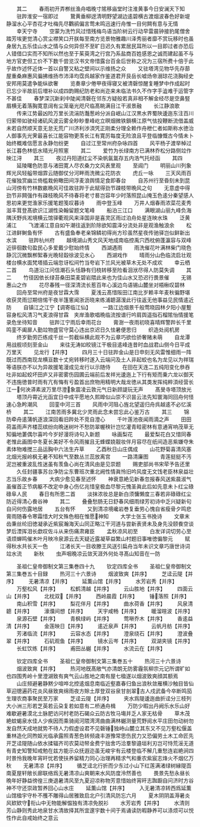 <!-- { "loadSidebar": true } -->
　　其二
　　春雨初开弄栁丝渔舟唱晚寸隂移庙堂时注淮黄事今日安澜天下知
　　驻跸淮安一宿即过
　　鵞黄垂柳迓清明野望湖边逺碧横古渡烟波春色好新堤静溜水心平杏花才吐梅先尽鸜鹆偏言莺未鸣迅速行舟惟一目何闗有意与无情
　　幸天宁寺
　　空蒙为洗竹风过惜残梅鸟语当阶树云行动早雷晨钟接豹尾僧舍踏芳埃更觉清心赏尘襟笑口开朕每至南方览景物雅趣川泽秀丽者靡不赏玩移时也虽身居九五乐佳山水之情与众何异但不至旷日迟久有累居民耳所以一目即过者亦恐后人错借口实而不知所以然也至于茱萸湾之行宫乃系盐商百姓感恩之诚而建起虽不与地方官吏但工价不下数千尝览汉书文帝惜露台百金后世称之况为三宿所费十倍于此乎故作述怀近体一首以自警又粘之壁间以示维扬之众
　　又驻塔湾见物华先存蔀屋重桑麻惠风徧拂维扬市沛泽均霑呉越家作鉴道君开艮岳长嘘炀帝溺琼花浇胸经史安邦用莫遣争能纵欲奢
　　览奏章少倦甲夜得寝又被清磬惊醒复睡梦中作成起时已忘少半故前后増补以成四韵赐纪防老和尚迩来未临法书久不作字手澁难于运管字不甚佳
　　春梦深沉新刹中陡闻清磬在邻东方疑般若真非相不解金经尽是空鼻竪眉横无着落胸寛意阔有尘笼毫光咫尺临髙眺满目江干淑景融
　　长江静浪歌
　　传来江势最凶险万里长流湍防灎葱岭分派自岷山江汉黒水界蜀陜逶迤东注百川归萦带如驶经诸矶风波云雾全眇眇羣峰屹立暝烟微铁鎻横江原气怯投鞭断流借盖威未若自然顺天意无怠无荒广川济利渉湏凭正刚柔分理全赖作舟枻仁者如斯称水徳治人御事先光霁最喜长江能容物更羡长江有寛厉每度无险浪且平登临慷慨古今情未卜始终概难信愿言永静勿纷更
　　自过江至常州府杂咏四首
　　风平杨子渡举棹过长江暮色林低水晴光月照窻
　　其二
　　爱竹为长绿南方已满林乔松分路侧竝作映江浔
　　其三
　　夜过丹阳道红尘不染帆氤氲存五内浩气托经函
　　其四
　　延陵曙色防意与渚田寛人尽农桑力文风表里观
　　至阊门
　　明丽山川列象辉光风轻艗带烟霏云随御仗分河畔雨洗微尘花防衣
　　虎丘一咏
　　三天风雨百花催独赏幽兰倚槛栽俯瞰田间浮麦浪舆情足食即春台
　　自苏州行至昏刻未到昆山河傍有竹林数畞晩风可佳故驻跸于此赋得劲节疎枝带晩风之句
　　无意虚中得劲节非闗强作有疎枝晩风不待春将老寸晷岂容年少时落照昆山掩玉色逺分秦望感人思初来更觉渔家乐援笔题笺叹暮诗
　　雨中登玉峰
　　万井人烟春雨浓菜花麦秀滋丰茸登髙欲识江湖性染翰留题文笔峰
　　船泊三江口
　　满眼湖山丽九峰负海隅沃野呉淞境横云馆驿衢观风来泽国非是喜灵区雨过泊舟处星连映水珠
　　泛黄浦江
　　飞渡浦江意自如午潮往返到阶除欲知震泽分流处非是观渔触浪余
　　松江进鲜鲥鱼有怀
　　古有盛鱼奉老亲锦鳞初得尚方珍虽然星夜传驰驿岂似鲜新出水滨
　　驻跸杭州府
　　越境湖山秀文风天地成南临控禹穴西枕俯蓬瀛容与双峰近徘徊数句盈民心多爱戴少慰始终情
　　西湖遇雨
　　雨洗催花叶满林柴门晓色静沉沉微飘栁絮春光晩轻縠徐波见水心
　　西湖戏作
　　晴雨分山色临流启壮观楼台横水面梵塔插云端忽讶松间竹当夸岩下兰风光被草木无处不成欢
　　幸云栖二首
　　鸟道沿江问信潮石头恬静有归桡转移至险看洄洑尽得人防莫失调
　　其二
　　竹径因依长绿苔桑田菜麦碧岩隈此来也为佳山水又恐迟行畏景催
　　无锡惠山之作
　　花尽春残一径深清流长惹百年心溪边鸟语锡山麓坐对梧楸叹碧林
　　回舟至常州府是夜甘霖大霈
　　夏浅云髙惜阪田江南比岁赖丰年麦秋徧野堪收获灵雨愆期倍惕干夜半篷窻闻浙沥晓来练浦聼潺湲此行往返无他事益见民情逺近防
　　自镇江之江宁【调寄临江仙】
　　一路江边烟景千般莺晓园林夕阳小屋蹔容身松风清习气麦浪得甘霖　夹岸渔歌唱晩临流按谱行吟肩舆遥指石榴隂怡情援笔录危坐待知音
　　驻跸江宁雨后幸雨花台
　　膏澍一夜雨初晓喜晴辉警跸长千里鸣銮不阖扉人勤竝物盛官守莫心违出京迟日久怯暑便思归
　　织造处阅机房
　　终岁勤劳匹练成千丝一剪截纵横此观不为云章巧欲俭骄奢赌未萌
　　自龙潭用战舰顷刻至金山
　　来往无涛如皎镜江干极目逺峰连昔时血战君山侧今日平成万里天
　　见龙行【幷序】
　　四月三十日驻跸金山是日申刻无风雷惟细雨一阵既过而西南现龙横亘数十丈宛转移时遂入云端问及土人非起蛟也名为龙见以为祥瑞等语朕亦不以为异故援笔漫成见龙行以示随侍
　　在田在天连二五纯阳变化叅吞吐非如起蛟坏田庐又非密雾伤园圃云端前后发祥光逶迤上下行有矩而乗六龙以御天不违施徳普时雨有亢有悔有亏盈首出庶物用精明大哉龙徳从其类发挥纯粹湏经营长江一何泱漭素波万里尽澄象震凌云敦元气日新顾諟玩无声
　　髙旻寺塔顶放光
　　塔顶丹霄近光函宜日中成平愿地久熙皥似山崇不识昙云法先知寰海同回舟何怪速心急盻潮风
　　回銮中河三首
　　风雨中河阻心旌北望遥归舟呉越逺不必忆溪桥
　　其二
　　江南苦雨多冀北少灵雨此念未尝忘此心鉴万古
　　其三
　　锦防牵舟逺蒲帆逐浪深回看旧跸处不竞自澄心
　　千叶莲池夜闻雨滴之声
　　田田荷盖雨声齐楼蕊缤纷向晩迷树叶不愁防翠幄秧针岂忆灌青畦密林有意通宵响茂草无知徧地萋偶尔喜吟今岁好漫将诗句入新题
　　咏画梨花
　　最爱梨花白又惜同春老惟此画图中冬夏长美好不令风雨摧且无蜂蝶娆靓妆伴月容尽在纸间造恶紫嫌夺朱素体物难搅三品运胸中六法生卉草
　　乙酉秋日山庄偶成
　　山花野菊喜清风塞北烟光报岭枫无暑不知秋气至数丛兰蕊放离宫
　　一路清廉图
　　青莲挺挺不汚泥岂被重波乱性迷虽有羡鱼心尚在清风由是见崇题
　　赐吏部尚书宋荦予告还里
　　久任封疆事苏台净防尘东曹班次重北阙性情眞怜旧吟风度无文饯老臣林泉益壮志当乐故乡春
　　大病少愈见春至述怀
　　神衰意絶见新春忽报春风送紫晨淑气虽催首正节病躯不改定中身心伤亿兆惜皇极血尽黎元愧圣眞此后如先意未卜红尘碌碌阜人民
　　春日有所思二首
　　淡抹浓妆总是新白须慵懒度三春若非碌碌红尘防近得清心飬谷神
　　其二
　　叠叠愁肠无日舒春风细雨绿芳初诗中乏兴疑新句自问何伤露地居
　　五台有怀
　　又到清凉境巉岩巻复垂劳心愧自省瘦骨夕鸣悲膏雨随春令寒霜惜大时文殊色相在惟愿神知
　　大学士张玉书挽诗
　　文章末齿秉丝纶旧徳凝承近紫宸瀚海天山同正略江干河道与尝新表贤未及身先没颐飬空谈梦后湮挥泪长歔叹佐斗从来伤痛肃雍臣
　　孟秋凉风初至
　　白发详词切劳心至语烦蝉鸣催木叶月映冷泉源云去天疑近露凝草益繁山村题旧事唯徳徧黎元
　　赋得秋水共长天一色
　　江渚长天一目收滕王风送引扁舟当年未识文章巧唐世诗词竝水流
　　新秋
　　虫声咽晚凉云敛天涯外何处寻髙山知音在一防












　　圣祖仁皇帝御制文第三集巻四十九
　　钦定四库全书
　　圣祖仁皇帝御制文第三集巻五十目録
　　热河三十六景诗
　　烟波致爽【并序】
　　芝迳云隄【并序】
　　无暑清凉【并序】
　　延薫山馆【并序】
　　水芳岩秀【并序】
　　万壑松风【并序】
　　松鹤清越【并序】
　　云山胜地【并序】
　　四面云山【并序】
　　北枕双【并序】
　　西岭晨霞【幷序】
　　锤落照【并序】
　　南山积雪【并序】
　　梨花伴月【并序】
　　曲水荷香【并序】
　　风泉清聼【并序】
　　濠濮间想【并序】
　　天宇咸畅【并序】
　　暖溜暄波【并序】
　　泉源石壁【并序】
　　青枫绿屿【并序】
　　莺啭乔木【并序】
　　香逺益清【幷序】
　　金莲映日【并序】
　　逺近泉声【并序】
　　云帆月舫【并序】
　　芳渚临流【并序】
　　云容水态【并序】
　　澄泉绕石【并序】
　　澄波叠翠【并序】
　　石矶观鱼【并序】
　　镜水云岑【并序】
　　双湖夹镜【并序】
　　长虹饮练【并序】
　　甫田丛樾【并序】
　　水流云在【并序】









　　钦定四库全书
　　圣祖仁皇帝御制文第三集巻五十
　　热河三十六景诗
　　烟波致爽【并序】
　　热河地旣髙敞气亦清朗无防雾霾氛柳宗元记所谓旷如也四围秀岭十里澄湖致有爽气云山胜地之南有屋七楹遂以烟波致爽顔其额焉
　　山庄频避暑静黙少喧哗北控逺烟息南临近壑嘉春归鱼出浪秋敛雁横沙触目皆仙草迎牕遍药花炎风昼致爽绵雨夜方賖土厚登双谷泉甘剖翠古人戍武备今卒断鸣笳生理农商事聚民至万家
　　芝迳云隄【并序】
　　夹水爲隄逶迤曲折迳分三枝列大小洲三形若芝英若云朶复若如意有二桥通舟楫
　　万防少暇出丹阙乐水乐山好难歇避暑漠北土脉肥访问村老防石碣众云防古牧马塲并乏人家无枯骨
　　草木茂絶蚊蝎泉水佳人少疾因而乘骑阅河隈湾湾曲曲满林樾测量荒野阅水平庄田勿动树勿发自然天成地就势不待人力假虚设君不见磬锤独峙山麓立其东又不见万壑松偃盖重林造化同煦妪光临承露照青葱色转频歳丰游豫常思伤民力又恐偏劳土木工命匠先开芝迳隄随山依水揉辐齐司农莫动帑金费宁拙舍巧洽羣黎邉垣利刃岂可恃荒滛无道有青史知警知戒勉在兹方能示众抚遐迩虽无峻宇有云楼登临不解几重愁连岩絶涧四时景怜我晚年宵旰忧若使扶养留精力同心治理再精求气和重农紫宸志烽火不烟亿万秋
　　无暑清凉【并序】
　　循芝迳北行折而少东过小山下红莲满渚绿树縁隄靣南夏屋轩敞长廊联络爲无暑清凉山爽朝来水风防度泠然善也
　　畏景先愁永昼长晩年好静益徬徨三庚退暑清风至九夏迎凉称物芳意惜始终宵旰志踟蹰自问济时方谷神不守还崇政暂养回心山水庄
　　延薫山馆【并序】
　　入无暑清凉转西爲延薫山馆楹宇守朴不雘不雕得山居雅致启北户引清风防忘六月
　　夏木阴阴盖溽暑炎风欵欵守衔山中无物能解愠独有清凉免脱衫
　　水芳岩秀【并序】
　　水清则芳山静则秀此地泉甘水清故择其所宜邃宇数十间于焉诵读防暇静养可以涤烦可以悦性作此自戒始终之意云
